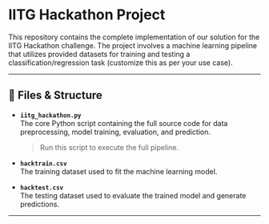 # IITG Hackathon Project

This repository contains the complete implementation of our solution for the IITG Hackathon challenge. The project involves a machine learning pipeline that utilizes provided datasets for training and testing a classification/regression task (customize this as per your use case).

---

## 📁 Files & Structure

- **`iitg_hackathon.py`**  
  The core Python script containing the full source code for data preprocessing, model training, evaluation, and prediction.  
  > Run this script to execute the full pipeline.

- **`hacktrain.csv`**  
  The training dataset used to fit the machine learning model.

- **`hacktest.csv`**  
  The testing dataset used to evaluate the trained model and generate predictions.

---
